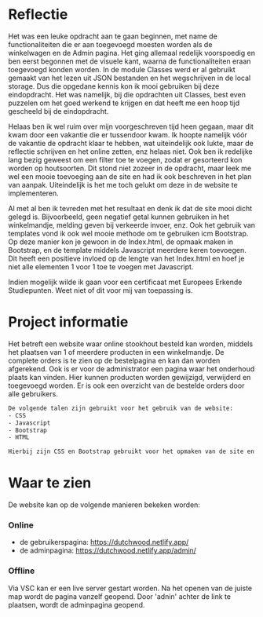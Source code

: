 # Reflectie  
Het was een leuke opdracht aan te gaan beginnen, met name de functionaliteiten die er aan toegevoegd moesten worden als de winkelwagen en de Admin pagina.
Het ging allemaal redelijk voorspoedig en ben eerst begonnen met de visuele kant, waarna de functionaliteiten eraan toegevoegd konden worden.
In de module Classes werd er al gebruikt gemaakt van het lezen uit JSON bestanden en het wegschrijven in de local storage.
Dus die opgedane kennis kon ik mooi gebruiken bij deze eindopdracht.
Het was namelijk, bij die opdrachten uit Classes, best even puzzelen om het goed werkend te krijgen en dat heeft me een hoop tijd gescheeld bij de eindopdracht.

Helaas ben ik wel ruim over mijn voorgeschreven tijd heen gegaan, maar dit kwam door een vakantie die er tussendoor kwam.
Ik hoopte namelijk vóór de vakantie de opdracht klaar te hebben, wat uiteindelijk ook lukte, maar de reflectie schrijven en het online zetten, enz helaas niet.
Ook ben ik redelijke lang bezig geweest om een filter toe te voegen, zodat er gesorteerd kon worden op houtsoorten.
Dit stond niet zozeer in de opdracht, maar leek me wel een mooie toevoeging aan de site en had ik ook beschreven in het plan van aanpak.
Uiteindelijk is het me toch gelukt om deze in de website te implementeren.

Al met al ben ik tevreden met het resultaat en denk ik dat de site mooi dicht gelegd is.
Bijvoorbeeld, geen negatief getal kunnen gebruiken in het winkelmandje, melding geven bij verkeerde invoer, enz.
Ook het gebruik van templates vond ik ook wel mooie methode om te gebruiken icm Bootstrap.
Op deze manier kon je gewoon in de Index.html, de opmaak maken in Bootstrap, en de template middels Javascript meerdere keren toevoegen.
Dit heeft een positieve invloed op de lengte van het Index.html en hoef je niet alle elementen 1 voor 1 toe te voegen met Javascript.

Indien mogelijk wilde ik gaan voor een certificaat met Europees Erkende Studiepunten. Weet niet of dit voor mij van toepassing is.

# Project informatie
Het betreft een website waar online stookhout besteld kan worden, middels het plaatsen van 1 of meerdere producten in een winkelmandje.
De complete orders is te zien op de bestelpagina en kan dan worden afgerekend. Ook is er voor de administrator een pagina waar het onderhoud plaats kan vinden. Hier kunnen producten worden gewijzigd, verwijderd en toegevoegd worden. Er is ook een overzicht van de bestelde orders door alle gebruikers.
```sh
De volgende talen zijn gebruikt voor het gebruik van de website:
- CSS
- Javascript
- Bootstrap
- HTML

Hierbij zijn CSS en Bootstrap gebruikt voor het opmaken van de site en Javascript voor de functionaliteit.
```

# Waar te zien

De website kan op de volgende manieren bekeken worden:

### Online

- de gebruikerspagina: https://dutchwood.netlify.app/
- de adminpagina: https://dutchwood.netlify.app/admin/


### Offline

Via VSC kan er een live server gestart worden. Na het openen van de juiste map wordt de pagina vanzelf geopend. Door 'adnin' achter de link te plaatsen, wordt de adminpagina geopend.

